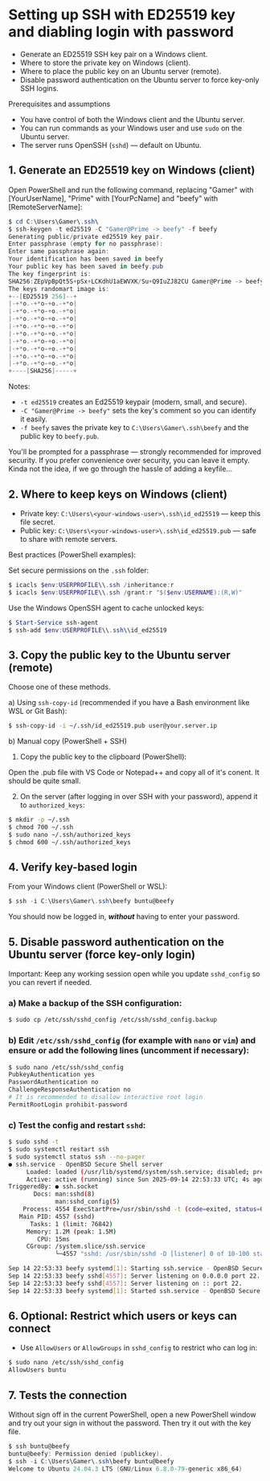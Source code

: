 # Setting up SSH with ED25519 key and diabling login with password

- Generate an ED25519 SSH key pair on a Windows client.
- Where to store the private key on Windows (client).
- Where to place the public key on an Ubuntu server (remote).
- Disable password authentication on the Ubuntu server to force key-only SSH logins.

Prerequisites and assumptions
- You have control of both the Windows client and the Ubuntu server.
- You can run commands as your Windows user and use `sudo` on the Ubuntu server.
- The server runs OpenSSH (`sshd`) — default on Ubuntu.

## 1. Generate an ED25519 key on Windows (client)

Open PowerShell and run the following command, replacing "Gamer" with [YourUserName], "Prime" with [YourPcName] and "beefy" with [RemoteServerName]:

```powershell
$ cd C:\Users\Gamer\.ssh\
$ ssh-keygen -t ed25519 -C "Gamer@Prime -> beefy" -f beefy
Generating public/private ed25519 key pair.
Enter passphrase (empty for no passphrase):
Enter same passphrase again:
Your identification has been saved in beefy
Your public key has been saved in beefy.pub
The key fingerprint is:
SHA256:ZEpVpBpQt5S+pSx+LCKdhU1aEWVXK/Su+Q9IuZJ82CU Gamer@Prime -> beefy
The keys randomart image is:
+--[ED25519 256]--+
|-+*o.-+*o-+o.-+*o|
|-+*o.-+*o-+o.-+*o|
|-+*o.-+*o-+o.-+*o|
|-+*o.-+*o-+o.-+*o|
|-+*o.-+*o-+o.-+*o|
|-+*o.-+*o-+o.-+*o|
|-+*o.-+*o-+o.-+*o|
|-+*o.-+*o-+o.-+*o|
|-+*o.-+*o-+o.-+*o|
+----[SHA256]-----+
```

Notes:
- `-t ed25519` creates an Ed25519 keypair (modern, small, and secure).
- `-C "Gamer@Prime -> beefy"` sets the key's comment so you can identify it easily.
- `-f beefy` saves the private key to `C:\Users\Gamer\.ssh\beefy` and the public key to `beefy.pub`.

You'll be prompted for a passphrase — strongly recommended for improved security. If you prefer convenience over security, you can leave it empty. Kinda not the idea, if we go through the hassle of adding a keyfile...

## 2. Where to keep keys on Windows (client)

- Private key: `C:\Users\<your-windows-user>\.ssh\id_ed25519` — keep this file secret.
- Public key: `C:\Users\<your-windows-user>\.ssh\id_ed25519.pub` — safe to share with remote servers.

Best practices (PowerShell examples):

Set secure permissions on the `.ssh` folder:

```powershell
$ icacls $env:USERPROFILE\\.ssh /inheritance:r
$ icacls $env:USERPROFILE\\.ssh /grant:r "$($env:USERNAME):(R,W)"
```

Use the Windows OpenSSH agent to cache unlocked keys:

```powershell
$ Start-Service ssh-agent
$ ssh-add $env:USERPROFILE\\.ssh\\id_ed25519
```

## 3. Copy the public key to the Ubuntu server (remote)

Choose one of these methods.

a) Using `ssh-copy-id` (recommended if you have a Bash environment like WSL or Git Bash):

```bash
$ ssh-copy-id -i ~/.ssh/id_ed25519.pub user@your.server.ip
```

b) Manual copy (PowerShell + SSH)

1. Copy the public key to the clipboard (PowerShell):

Open the .pub file with VS Code or Notepad++ and copy all of it's conent. It should be quite small.

2. On the server (after logging in over SSH with your password), append it to `authorized_keys`:

```bash
$ mkdir -p ~/.ssh
$ chmod 700 ~/.ssh
$ sudo nano ~/.ssh/authorized_keys
$ chmod 600 ~/.ssh/authorized_keys
```

## 4. Verify key-based login

From your Windows client (PowerShell or WSL):

```powershell
$ ssh -i C:\Users\Gamer\.ssh\beefy buntu@beefy
```

You should now be logged in, ***without*** having to enter your password.

## 5. Disable password authentication on the Ubuntu server (force key-only login)

Important: Keep any working session open while you update `sshd_config` so you can revert if needed.

### a) Make a backup of the SSH configuration:

```bash
$ sudo cp /etc/ssh/sshd_config /etc/ssh/sshd_config.backup
```

### b) Edit `/etc/ssh/sshd_config` (for example with `nano` or `vim`) and ensure or add the following lines (uncomment if necessary):

```bash
$ sudo nano /etc/ssh/sshd_config
PubkeyAuthentication yes
PasswordAuthentication no
ChallengeResponseAuthentication no
# It is recommended to disallow interactive root login
PermitRootLogin prohibit-password
```

### c) Test the config and restart `sshd`:

```bash
$ sudo sshd -t
$ sudo systemctl restart ssh
$ sudo systemctl status ssh --no-pager
● ssh.service - OpenBSD Secure Shell server
     Loaded: loaded (/usr/lib/systemd/system/ssh.service; disabled; preset: enabled)
     Active: active (running) since Sun 2025-09-14 22:53:33 UTC; 4s ago
TriggeredBy: ● ssh.socket
       Docs: man:sshd(8)
             man:sshd_config(5)
    Process: 4554 ExecStartPre=/usr/sbin/sshd -t (code=exited, status=0/SUCCESS)
   Main PID: 4557 (sshd)
      Tasks: 1 (limit: 76842)
     Memory: 1.2M (peak: 1.5M)
        CPU: 15ms
     CGroup: /system.slice/ssh.service
             └─4557 "sshd: /usr/sbin/sshd -D [listener] 0 of 10-100 startups"

Sep 14 22:53:33 beefy systemd[1]: Starting ssh.service - OpenBSD Secure Shell server...
Sep 14 22:53:33 beefy sshd[4557]: Server listening on 0.0.0.0 port 22.
Sep 14 22:53:33 beefy sshd[4557]: Server listening on :: port 22.
Sep 14 22:53:33 beefy systemd[1]: Started ssh.service - OpenBSD Secure Shell server.
```

## 6. Optional: Restrict which users or keys can connect

- Use `AllowUsers` or `AllowGroups` in `sshd_config` to restrict who can log in:

```bash
$ sudo nano /etc/ssh/sshd_config
AllowUsers buntu
```

## 7. Tests the connection
Without sign off in the current PowerShell, open a new PowerShell window and try out your sign in without the password. Then try it out with the key file.

```PowerShell
$ ssh buntu@beefy
buntu@beefy: Permission denied (publickey).
$ ssh -i C:\Users\Gamer\.ssh\beefy buntu@beefy
Welcome to Ubuntu 24.04.3 LTS (GNU/Linux 6.8.0-79-generic x86_64)
```